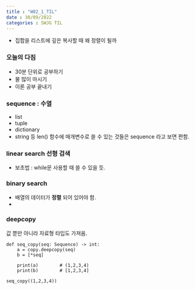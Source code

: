 ```yaml
---
title : "W02_1_TIL"
date : 30/09/2022
categories : SWJG TIL
---
```

- 집합을 리스트에 깊은 복사할 때 왜 정렬이 될까

### 오늘의 다짐
- 30분 단위로 공부하기
- 물 많이 마시기
- 이론 공부 끝내기

### sequence : 수열
- list
- tuple
- dictionary
- string
등 len() 함수에 매개변수로 쓸 수 있는 것들은 sequence 라고 보면 편함.

### linear search 선형 검색
- 보초법 : while문 사용할 때 쓸 수 있을 듯.

### binary search
- 배열의 데이터가 __정렬__ 되어 있어야 함.
- 


### deepcopy
값 뿐만 아니라 자료형 타입도 가져옴.

    def seq_copy(seq: Sequence) -> int:
        a = copy.deepcopy(seq)
        b = [*seq]

        print(a)        # (1,2,3,4)
        print(b)        # [1,2,3,4]
    
    seq_copy((1,2,3,4))
